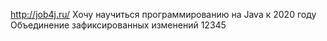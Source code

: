 http://job4j.ru/
Хочу научиться программированию на Java к 2020 году
Объединение зафиксированных изменений
12345